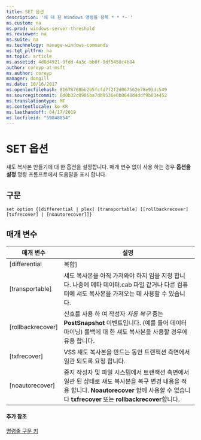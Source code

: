 ```yaml
---
title: SET 옵션
description: '에 대 한 Windows 명령을 항목 * * *- '
ms.custom: na
ms.prod: windows-server-threshold
ms.reviewer: na
ms.suite: na
ms.technology: manage-windows-commands
ms.tgt_pltfrm: na
ms.topic: article
ms.assetid: 4d8d4921-9fdd-4a3c-bb0f-9df5458c4b84
author: coreyp-at-msft
ms.author: coreyp
manager: dongill
ms.date: 10/16/2017
ms.openlocfilehash: 81678768bb2b5fcfd7f2f2d067562e78e93dc549
ms.sourcegitcommit: 0d0b32c8986ba7db9536e0b8648d4ddf9b03e452
ms.translationtype: MT
ms.contentlocale: ko-KR
ms.lasthandoff: 04/17/2019
ms.locfileid: "59848854"
---
```

# <a name="set-option"></a>SET 옵션



섀도 복사본 만들기에 대 한 옵션을 설정합니다. 매개 변수 없이 사용 하는 경우 **옵션을 설정** 명령 프롬프트에서 도움말을 표시 합니다.

## <a name="syntax"></a>구문

```
set option {[differential | plex] [transportable] [[rollbackrecover] [txfrecover] | [noautorecover]]}
```

## <a name="parameters"></a>매개 변수

|매개 변수|설명|
|---------|-----------|
|[differential | 복합]|공급자에 섀도 복사본을 만들의 형식을 지정 합니다.|
|[transportable]|섀도 복사본을 아직 가져와야 하지 임을 지정 합니다. 나중에 메타 데이터.cab 파일 같거나 다른 컴퓨터에 섀도 복사본을 가져오는 데 사용할 수 있습니다.|
|[rollbackrecover]|신호를 사용 하 여 작성자 *자동 복구* 중는 **PostSnapshot** 이벤트입니다. (예를 들어 데이터 마이닝) 롤백에 대 한 섀도 복사본을 사용할 경우에 유용 합니다.|
|[txfrecover]|VSS 섀도 복사본을 만드는 동안 트랜잭션 측면에서 일관 되도록 요청 합니다.|
|[noautorecover]|중지 작성자 및 파일 시스템에서 트랜잭션 측면에서 일관 된 상태로 섀도 복사본을 복구 변경 내용을 적용 합니다. **Noautorecover** 함께 사용할 수 없습니다 **txfrecover** 또는 **rollbackrecover**합니다.|

#### <a name="additional-references"></a>추가 참조

[명령줄 구문 키](command-line-syntax-key.md)